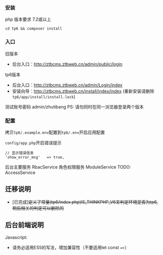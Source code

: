 ### 安装

php 版本要求 7.2或以上

```shell script
cd tp6 && composer install
```


### 入口

旧版本
- 后台入口：http://ztbcms.ztbweb.cn/admin/public/login

tp6版本
- 后台入口：http://ztbcms.ztbweb.cn/admin/Login/index
- 安装向导：http://ztbcms.ztbweb.cn/install/index/index (重新安装请删除`tp6/app/install/install.lock`)


测试账号密码 admin/zhutibang
PS: 请勿同时在同一浏览器登录两个版本

### 配置

拷贝`tp6/.example.env`配置到`tp6/.env`开启应用配置


`config/app.php`开启错误提示
```shell script
// 显示错误信息
'show_error_msg'   => true,
```

后台主要服务
RbacService 角色权限服务
ModuleService
TODO: AccessService


## 迁移说明

- [已完成]~~定义了常量(tp6/index.php)IS_THINKPHP_V6来判定环境是否为tp6,稍后相关的判定可以删除的~~ 

## 后台前端说明

Javascript:
- 请务必适用ES5的写法，增加兼容性（不要适用let const `=>`）

